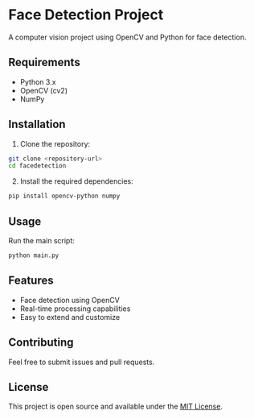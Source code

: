 # Face Detection Project

A computer vision project using OpenCV and Python for face detection.

## Requirements

- Python 3.x
- OpenCV (cv2)
- NumPy

## Installation

1. Clone the repository:
```bash
git clone <repository-url>
cd facedetection
```

2. Install the required dependencies:
```bash
pip install opencv-python numpy
```

## Usage

Run the main script:
```bash
python main.py
```

## Features

- Face detection using OpenCV
- Real-time processing capabilities
- Easy to extend and customize

## Contributing

Feel free to submit issues and pull requests.

## License

This project is open source and available under the [MIT License](LICENSE).
